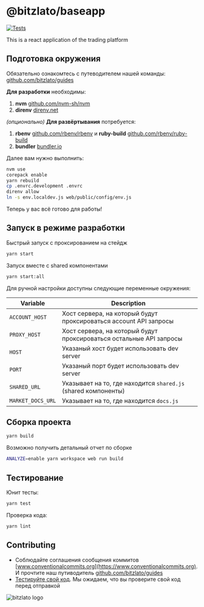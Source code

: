 # @bitzlato/baseapp

[![Tests](https://github.com/bitzlato/baseapp/actions/workflows/tests.yml/badge.svg)](https://github.com/bitzlato/baseapp/actions/workflows/tests.yml)

This is a react application of the trading platform

## Подготовка окружения

Обязательно ознакомтесь с путеводителем нашей команды: [github.com/bitzlato/guides](https://github.com/bitzlato/guides)

**Для разработки** необходимы:

1. **nvm** [github.com/nvm-sh/nvm](https://github.com/nvm-sh/nvm)
1. **direnv** [direnv.net](https://direnv.net/)

_(опционально)_ **Для развёртывания** потребуется:

1. **rbenv** [github.com/rbenv/rbenv](https://github.com/rbenv/rbenv) и **ruby-build** [github.com/rbenv/ruby-build](https://github.com/rbenv/ruby-build)
1. **bundler** [bundler.io](https://bundler.io/)

Далее вам нужно выполнить:

```sh
nvm use
corepack enable
yarn rebuild
cp .envrc.development .envrc
direnv allow
ln -s env.localdev.js web/public/config/env.js
```

Теперь у вас всё готово для работы!

## Запуск в режиме разработки

Быстрый запуск с проксированием на стейдж

```sh
yarn start
```

Запуск вместе с shared компонентами

```sh
yarn start:all
```

Для ручной настройки доступны следующие переменные окружения:

| Variable          | Description                                                         |
| ----------------- | ------------------------------------------------------------------- |
| `ACCOUNT_HOST`    | Хост сервера, на который будут проксироваться account API запросы   |
| `PROXY_HOST`      | Хост сервера, на который будут проксироваться остальные API запросы |
| `HOST`            | Указаный хост будет использовать dev server                         |
| `PORT`            | Указаный порт будет использовать dev server                         |
| `SHARED_URL`      | Указывает на то, где находится `shared.js` (shared компоненты)      |
| `MARKET_DOCS_URL` | Указывает на то, где находится `docs.js`                            |

## Сборка проекта

```sh
yarn build
```

Возможно получить детальный отчет по сборке

```sh
ANALYZE=enable yarn workspace web run build
```

## Тестирование

Юнит тесты:

```sh
yarn test
```

Проверка кода:

```sh
yarn lint
```

## Contributing

- Соблюдайте соглашения сообщения коммитов [www.conventionalcommits.org](https://www.conventionalcommits.org). И прочтите наш путиводитель [github.com/bitzlato/guides](https://github.com/bitzlato/guides#%D0%BA%D0%B0%D0%BA-%D0%BF%D1%80%D0%B0%D0%B2%D0%B8%D0%BB%D1%8C%D0%BD%D0%BE-%D0%B4%D0%B5%D0%BB%D0%B0%D1%82%D1%8C-commit-%D1%8B)
- [Тестируйте свой код](#Тестирование). Мы ожидаем, что вы проверите свой код перед отправкой

![bitzlato logo](https://bitzlato.com/wp-content/uploads/2020/12/logo.svg)

